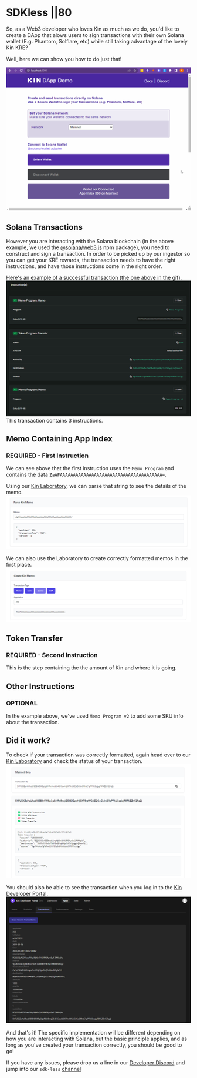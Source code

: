 # SDKless ||80

So, as a Web3 developer who loves Kin as much as we do, you'd like to create a DApp that alows users to sign transactions with their own Solana wallet (E.g. Phantom, Solflare, etc) while still taking advantage of the lovely Kin KRE?

Well, here we can show you how to do just that!

![Use Solana Wallet for Kin](./images/SDKless-01-intro.gif)

## Solana Transactions

However you are interacting with the Solana blockchain (in the above example, we used the [@solana/web3.js](https://www.npmjs.com/package/@solana/web3.js/v/0.30.8) npm package), you need to construct and sign a transaction. In order to be picked up by our ingestor so you can get your KRE rewards, the transaction needs to have the right instructions, and have those instructions come in the right order.

[Here's](https://explorer.solana.com/tx/5hFUXXZeHsUhsd1B5B4r5WSp3gbNRn9nnjG54S1CawHj3XT9rzWCxiD2GoCMrkC1pPFMJ3ezjujF9FAZZnY2Fq2j) an example of a successful transaction (the one above in the gif).
![Solana Transaction](./images/SDKless-02-transactionInstructions.png)
This transaction contains 3 instructions.

## Memo Containing App Index 
### REQUIRED - First Instruction
We can see above that the first instruction uses the `Memo Program` and contains the data `ZaAFAAAAAAAAAAAAAAAAAAAAAAAAAAAAAAAAAAAAAAA=`.

Using our [Kin Laboratory](https://laboratory.kin.org/memo), we can parse that string to see the details of the memo.
![Parsed Memo](./images/SDKless-03-parse_memo.png)

We can also use the Laboratory to create correctly formatted memos in the first place.
![Generated Memo](./images/SDKless-04-create_memo.png)

## Token Transfer
### REQUIRED - Second Instruction
This is the step containing the the amount of Kin and where it is going.

## Other Instructions
### OPTIONAL
In the example above, we've used `Memo Program v2` to add some SKU info about the transaction.

## Did it work?
To check if your transaction was correctly formatted, again head over to our [Kin Laboratory](https://laboratory.kin.org/transaction) and check the status of your transaction.
![KIN Transaction](./images/SDKless-05-transaction.png)

You should also be able to see the transaction when you log in to the [Kin Developer Portal](https://portal.kin.org/dashboard).
![KIN Transaction](./images/SDKless-06-transaction_dev_portal.png)

And that's it! The specific implementation will be different depending on how you are interacting with Solana, but the basic principle applies, and as long as you've created your transaction correctly, you should be good to go!

If you have any issues, please drop us a line in our [Developer Discord](https://discord.gg/kdRyUNmHDn) and jump into our `sdk-less` [channel](https://discord.com/channels/808859554997469244/946095829205266533)
